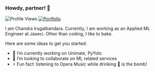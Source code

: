 ### Howdy, partner! 👋
![Profile Views](https://komarev.com/ghpvc/?username=chandralegend&color=brightgreen)
[![Portfolio](https://img.shields.io/badge/Visit-Portfolio-blueviolet)](http://chandralegend.me/)

I am Chandra Irugalbandara. Currently, I am working as an Applied ML Engineer at Jaseci. Other than coding, I like to bake.

Here are some ideas to get you started:

- 🔭 I’m currently working on Unimate, PyYolo
- 👯 I’m looking to collaborate on ML related services
- ⚡ Fun fact: listening to Opera Music while drinking 🍺 is the bomb!
